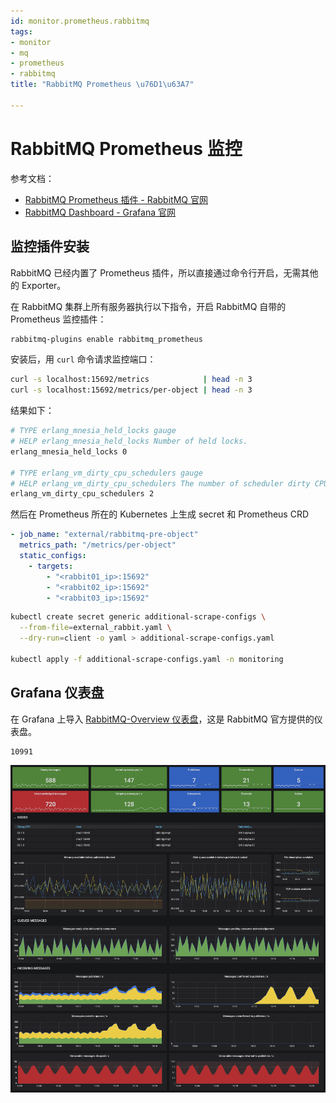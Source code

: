 ```yaml
---
id: monitor.prometheus.rabbitmq
tags:
- monitor
- mq
- prometheus
- rabbitmq
title: "RabbitMQ Prometheus \u76D1\u63A7"

---
```

# RabbitMQ Prometheus 监控
参考文档：

+ [RabbitMQ Prometheus 插件 - RabbitMQ 官网](https://www.rabbitmq.com/prometheus.html)
+ [RabbitMQ Dashboard - Grafana 官网](https://grafana.com/grafana/dashboards/10991-rabbitmq-overview/)

## 监控插件安装
RabbitMQ 已经内置了 Prometheus 插件，所以直接通过命令行开启，无需其他的 Exporter。

在 RabbitMQ 集群上所有服务器执行以下指令，开启 RabbitMQ 自带的 Prometheus 监控插件：

```bash
rabbitmq-plugins enable rabbitmq_prometheus
```

安装后，用 `curl` 命令请求监控端口：

```bash
curl -s localhost:15692/metrics            | head -n 3
curl -s localhost:15692/metrics/per-object | head -n 3
```

结果如下：

```bash
# TYPE erlang_mnesia_held_locks gauge
# HELP erlang_mnesia_held_locks Number of held locks.
erlang_mnesia_held_locks 0

# TYPE erlang_vm_dirty_cpu_schedulers gauge
# HELP erlang_vm_dirty_cpu_schedulers The number of scheduler dirty CPU scheduler threads used by the emulator.
erlang_vm_dirty_cpu_schedulers 2
```

然后在 Prometheus 所在的 Kubernetes 上生成 secret 和 Prometheus CRD

```yaml
- job_name: "external/rabbitmq-pre-object"
  metrics_path: "/metrics/per-object"
  static_configs:
    - targets:
        - "<rabbit01_ip>:15692"
        - "<rabbit02_ip>:15692"
        - "<rabbit03_ip>:15692"
```

```bash
kubectl create secret generic additional-scrape-configs \
  --from-file=external_rabbit.yaml \
  --dry-run=client -o yaml > additional-scrape-configs.yaml

kubectl apply -f additional-scrape-configs.yaml -n monitoring
```

## Grafana 仪表盘
在 Grafana 上导入 [RabbitMQ-Overview 仪表盘](https://grafana.com/grafana/dashboards/10991)，这是 RabbitMQ 官方提供的仪表盘。

```plain
10991
```

![](./../assets/1657784846073-11f1ff62-4afc-475a-b13b-88afa47c50e9.png)


